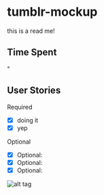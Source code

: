 tumblr-mockup
=============
 this is a read me!


Time Spent
-
"

User Stories
-
  
Required
  * [x] doing it
  * [x] yep
  
Optional
  * [x] Optional: 
  * [x] Optional:
  * [x] Optional:

![alt tag](facebookgif.gif)
